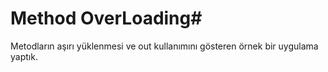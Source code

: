 # Method OverLoading#
Metodların aşırı yüklenmesi ve out kullanımını gösteren örnek bir uygulama yaptık.
